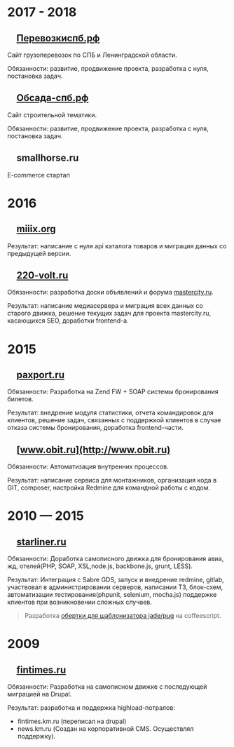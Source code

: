 # 2017 - 2018

## <a href="http://перевозкиспб.рф"><img src="http://xn--90abialgn4afhes.xn--p1ai/favicon.ico" height="16"/></a>  [Перевозкиспб.рф](http://перевозкиспб.рф)

Сайт грузоперевозок по СПБ и Ленинградской области.

Обязанности: развитие, продвижение проекта, разработка с нуля, постановка задач.

## <a href="http://обсада-спб.рф"><img src="http://xn----7sbacdp1enne.xn--p1ai/favicon.ico" height="16"/></a>  [Обсада-спб.рф](http://обсада-спб.рф)

Сайт строительной тематики.

Обязанности: развитие, продвижение проекта, разработка с нуля, постановка задач.

## <img src="https://content.screencast.com/users/artem4926/folders/Jing/media/031fb5d4-0e44-4cdc-85b3-f345836b42e3/00000011.png" height="16"/>  smallhorse.ru

E-commerce стартап

# 2016

## <a href="http://miiix.org"><img src="http://miiix.org/favicon.ico" width="16" height="16"/></a>  [miiix.org](http://miiix.org)

Результат: написание с нуля api каталога товаров и миграция данных со предыдущей версии.

## <a href="http://www.220-volt.ru"><img src="http://www.220-volt.ru/favicon.ico" height="16" width="16"/></a>  [220-volt.ru](http://www.220-volt.ru)

Обязанности: разработка доски объявлений и форума [mastercity.ru](http://mastercity.ru).

Результат: написание медиасервера и миграция всех данных со старого движка, решение текущих задач для проекта mastercity.ru, касающихся SEO, доработки frontend-а.

# 2015

## <a href="http://paxport.ru"><img src="https://static.tildacdn.com/tild3639-3138-4537-b966-623466643566/favicon.ico" width="16" height="16"/></a>  [paxport.ru](http://paxport.ru)

Обязанности: Разработка на Zend FW + SOAP системы бронирования билетов.

Результат: внедрение модуля статистики, отчета командировок для клиентов, решение задач, связанных с поддержкой клиентов в случае отказа системы бронирования, доработка frontend-части.

## <a href="http://www.obit.ru"><img src="https://www.obit.ru/favicon.ico" height="16" width="16"/></a>  [www.obit.ru](http://www.obit.ru)

Обязанности: Автоматизация внутренних процессов.

Результат: написание сервиса для монтажников, организация кода в GIT, composer, настройка Redmine для командной работы с кодом.


# 2010 — 2015

## <a href="http://starliner.ru"><img src="https://info.starliner.ru/wp-content/uploads/2018/02/icon-180x180-150x150.png" width="16" height="16"/></a> [starliner.ru](http://starliner.ru)

Обязанности: Доработка самописного движка для бронирования авиа, жд, отелей(PHP, SOAP, XSL,node.js, backbone.js, grunt, LESS).

Результат: Интеграция с Sabre GDS, запуск и внедрение redmine, gitlab, участвовал в администрировании серверов, написании ТЗ, блок-схем, автоматизации тестирования(phpunit, selenium, mocha.js) поддержке клиентов при возникновении сложных случаев.

> Разработка [обертки для шаблонизатора jade/pug](https://www.npmjs.com/package/coffee-jade-wrapper) на coffeescript.

# 2009

## <a href="http://fintimes.ru"><img src="http://www.km.ru/favicon.ico" height="16" width="16"/></a>  [fintimes.ru](http://fintimes.ru)

Обязанности: Разработка на самописном движке с последующей миграцией на Drupal.

Результат: 
разработка и поддержка highload-потралов:
- fintimes.km.ru (переписал на drupal)
- news.km.ru (Создан на корпоративной CMS. Осуществлял поддержку).
 
